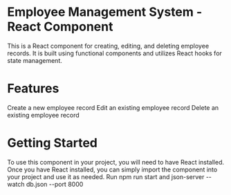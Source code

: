 # Employee Management System - React Component

This is a React component for creating, editing, and deleting employee records. It is built using functional components and utilizes React hooks for state management.

# Features

Create a new employee record
Edit an existing employee record
Delete an existing employee record

# Getting Started

To use this component in your project, you will need to have React installed. Once you have React installed, you can simply import the component into your project and use it as needed.
Run npm run start and json-server --watch db.json --port 8000
